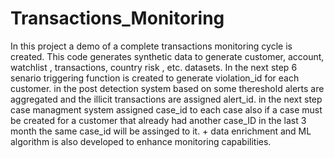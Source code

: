 # Transactions_Monitoring
In this project a demo of a complete transactions monitoring cycle is created. This code generates synthetic data to generate customer, account, watchlist  , transactions, country risk , etc. datasets.
In the next step 6 senario triggering function is created to generate violation_id for each customer.
in the post detection system based on some thereshold alerts are aggregated and the illicit transactions are assigned alert_id.
in the next step case managment system assigned case_id to each case also if a case must be created for a customer that already had another case_ID in the last 3 month the same case_id will be assinged to it.
+
data enrichment and ML algorithm is also developed to enhance monitoring capabilities.

